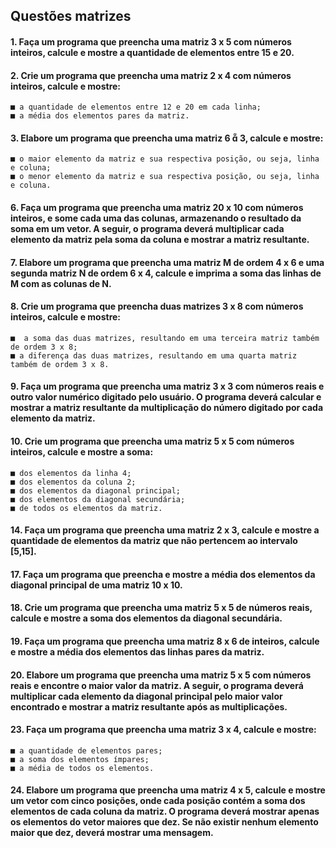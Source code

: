 ## Questões matrizes
#### 1. Faça um programa que preencha uma matriz 3 x 5 com números inteiros, calcule e mostre a quantidade de elementos entre 15 e 20.


#### 2. Crie um programa que preencha uma matriz 2 x 4 com números inteiros, calcule e mostre:

    ■ a quantidade de elementos entre 12 e 20 em cada linha;
    ■ a média dos elementos pares da matriz.

#### 3. Elabore um programa que preencha uma matriz 6  3, calcule e mostre:

    ■ o maior elemento da matriz e sua respectiva posição, ou seja, linha e coluna;
    ■ o menor elemento da matriz e sua respectiva posição, ou seja, linha e coluna.

#### 6. Faça um programa que preencha uma matriz 20 x 10 com números inteiros, e some cada uma das colunas, armazenando o resultado da soma em um vetor. A seguir, o programa deverá multiplicar cada elemento da matriz pela soma da coluna e mostrar a matriz resultante.

#### 7. Elabore um programa que preencha uma matriz M de ordem 4 x 6 e uma segunda matriz N de ordem 6 x 4, calcule e imprima a soma das linhas de M com as colunas de N.

#### 8. Crie um programa que preencha duas matrizes 3 x 8 com números inteiros, calcule e mostre:
    ■  a soma das duas matrizes, resultando em uma terceira matriz também de ordem 3 x 8;
    ■ a diferença das duas matrizes, resultando em uma quarta matriz também de ordem 3 x 8.

#### 9. Faça um programa que preencha uma matriz 3 x 3 com números reais e outro valor numérico digitado pelo usuário. O programa deverá calcular e mostrar a matriz resultante da multiplicação do número digitado por cada elemento da matriz.

#### 10. Crie um programa que preencha uma matriz 5 x 5 com números inteiros, calcule e mostre a soma:

    ■ dos elementos da linha 4;
    ■ dos elementos da coluna 2;
    ■ dos elementos da diagonal principal;
    ■ dos elementos da diagonal secundária;
    ■ de todos os elementos da matriz.

#### 14. Faça um programa que preencha uma matriz 2 x 3, calcule e mostre a quantidade de elementos da matriz que não pertencem ao intervalo [5,15].


#### 17. Faça um programa que preencha e mostre a média dos elementos da diagonal principal de uma matriz 10 x 10.

#### 18. Crie um programa que preencha uma matriz 5 x 5 de números reais, calcule e mostre a soma dos elementos da diagonal secundária.


#### 19. Faça um programa que preencha uma matriz 8 x 6 de inteiros, calcule e mostre a média dos elementos das linhas pares da matriz.

#### 20. Elabore um programa que preencha uma matriz 5 x 5 com números reais e encontre o maior valor da matriz. A seguir, o programa deverá multiplicar cada elemento da diagonal principal pelo maior valor encontrado e mostrar a matriz resultante após as multiplicações.

#### 23. Faça um programa que preencha uma matriz 3 x 4, calcule e mostre:

    ■ a quantidade de elementos pares;
    ■ a soma dos elementos ímpares;
    ■ a média de todos os elementos.

#### 24. Elabore um programa que preencha uma matriz 4 x 5, calcule e mostre um vetor com cinco posições, onde cada posição contém a soma dos elementos de cada coluna da matriz. O programa deverá mostrar apenas os elementos do vetor maiores que dez. Se não existir nenhum elemento maior que dez, deverá mostrar uma mensagem.